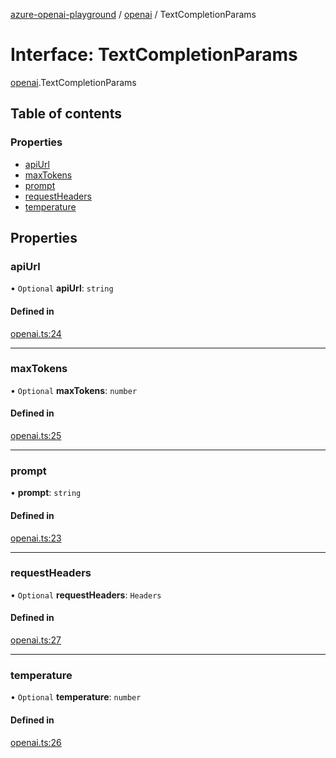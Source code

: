 [azure-openai-playground](../README.md) / [openai](../modules/openai.md) / TextCompletionParams

# Interface: TextCompletionParams

[openai](../modules/openai.md).TextCompletionParams

## Table of contents

### Properties

- [apiUrl](openai.TextCompletionParams.md#apiurl)
- [maxTokens](openai.TextCompletionParams.md#maxtokens)
- [prompt](openai.TextCompletionParams.md#prompt)
- [requestHeaders](openai.TextCompletionParams.md#requestheaders)
- [temperature](openai.TextCompletionParams.md#temperature)

## Properties

### apiUrl

• `Optional` **apiUrl**: `string`

#### Defined in

[openai.ts:24](https://github.com/CU-CommunityApps/ct-azure-openai-playground/blob/e4891f4/src/lib/openai.ts#L24)

___

### maxTokens

• `Optional` **maxTokens**: `number`

#### Defined in

[openai.ts:25](https://github.com/CU-CommunityApps/ct-azure-openai-playground/blob/e4891f4/src/lib/openai.ts#L25)

___

### prompt

• **prompt**: `string`

#### Defined in

[openai.ts:23](https://github.com/CU-CommunityApps/ct-azure-openai-playground/blob/e4891f4/src/lib/openai.ts#L23)

___

### requestHeaders

• `Optional` **requestHeaders**: `Headers`

#### Defined in

[openai.ts:27](https://github.com/CU-CommunityApps/ct-azure-openai-playground/blob/e4891f4/src/lib/openai.ts#L27)

___

### temperature

• `Optional` **temperature**: `number`

#### Defined in

[openai.ts:26](https://github.com/CU-CommunityApps/ct-azure-openai-playground/blob/e4891f4/src/lib/openai.ts#L26)
